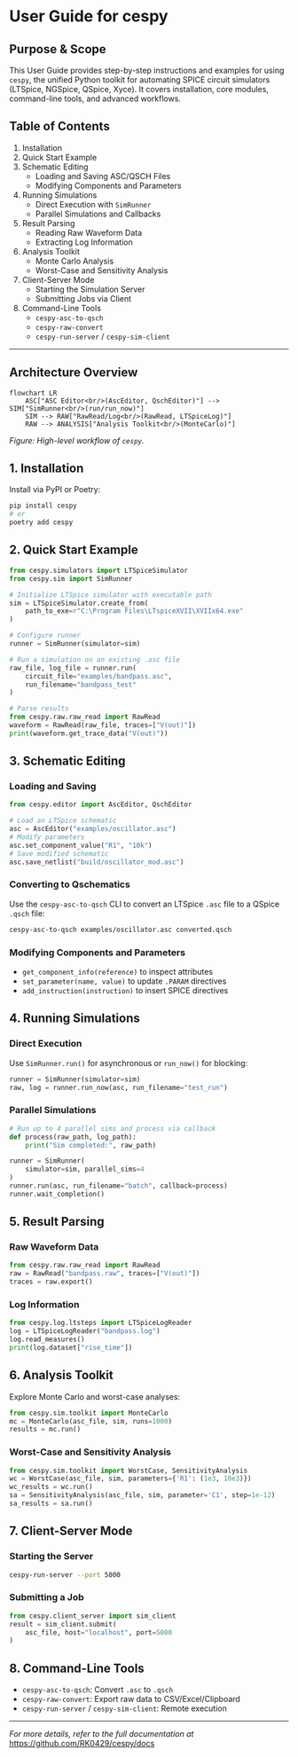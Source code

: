 # User Guide for cespy

## Purpose & Scope

This User Guide provides step-by-step instructions and examples for using `cespy`, the unified Python toolkit for automating SPICE circuit simulators (LTSpice, NGSpice, QSpice, Xyce). It covers installation, core modules, command-line tools, and advanced workflows.

## Table of Contents

1. Installation
2. Quick Start Example
3. Schematic Editing
   - Loading and Saving ASC/QSCH Files
   - Modifying Components and Parameters
4. Running Simulations
   - Direct Execution with `SimRunner`
   - Parallel Simulations and Callbacks
5. Result Parsing
   - Reading Raw Waveform Data
   - Extracting Log Information
6. Analysis Toolkit
   - Monte Carlo Analysis
   - Worst-Case and Sensitivity Analysis
7. Client-Server Mode
   - Starting the Simulation Server
   - Submitting Jobs via Client
8. Command-Line Tools
   - `cespy-asc-to-qsch`
   - `cespy-raw-convert`
   - `cespy-run-server` / `cespy-sim-client`

---

## Architecture Overview

```mermaid
flowchart LR
    ASC["ASC Editor<br/>(AscEditor, QschEditor)"] --> SIM["SimRunner<br/>(run/run_now)"]
    SIM --> RAW["RawRead/Log<br/>(RawRead, LTSpiceLog)"]
    RAW --> ANALYSIS["Analysis Toolkit<br/>(MonteCarlo)"]
```

*Figure: High-level workflow of `cespy`.*

## 1. Installation

Install via PyPI or Poetry:

```bash
pip install cespy
# or
poetry add cespy
```

## 2. Quick Start Example

```python
from cespy.simulators import LTSpiceSimulator
from cespy.sim import SimRunner

# Initialize LTSpice simulator with executable path
sim = LTSpiceSimulator.create_from(
    path_to_exe=r"C:\Program Files\LTspiceXVII\XVIIx64.exe"
)

# Configure runner
runner = SimRunner(simulator=sim)

# Run a simulation on an existing .asc file
raw_file, log_file = runner.run(
    circuit_file="examples/bandpass.asc",
    run_filename="bandpass_test"
)

# Parse results
from cespy.raw.raw_read import RawRead
waveform = RawRead(raw_file, traces=["V(out)"])
print(waveform.get_trace_data("V(out)"))
```

## 3. Schematic Editing

### Loading and Saving

```python
from cespy.editor import AscEditor, QschEditor

# Load an LTSpice schematic
asc = AscEditor("examples/oscillator.asc")
# Modify parameters
asc.set_component_value("R1", "10k")
# Save modified schematic
asc.save_netlist("build/oscillator_mod.asc")
```

### Converting to Qschematics

Use the `cespy-asc-to-qsch` CLI to convert an LTSpice `.asc` file to a QSpice `.qsch` file:

```bash
cespy-asc-to-qsch examples/oscillator.asc converted.qsch
```

### Modifying Components and Parameters

- `get_component_info(reference)` to inspect attributes
- `set_parameter(name, value)` to update `.PARAM` directives
- `add_instruction(instruction)` to insert SPICE directives

## 4. Running Simulations

### Direct Execution

Use `SimRunner.run()` for asynchronous or `run_now()` for blocking:

```python
runner = SimRunner(simulator=sim)
raw, log = runner.run_now(asc, run_filename="test_run")
```

### Parallel Simulations

```python
# Run up to 4 parallel sims and process via callback
def process(raw_path, log_path):
    print("Sim completed:", raw_path)

runner = SimRunner(
    simulator=sim, parallel_sims=4
)
runner.run(asc, run_filename="batch", callback=process)
runner.wait_completion()
```

## 5. Result Parsing

### Raw Waveform Data

```python
from cespy.raw.raw_read import RawRead
raw = RawRead("bandpass.raw", traces=["V(out)"])
traces = raw.export()
```

### Log Information

```python
from cespy.log.ltsteps import LTSpiceLogReader
log = LTSpiceLogReader("bandpass.log")
log.read_measures()
print(log.dataset["rise_time"])
```

## 6. Analysis Toolkit

Explore Monte Carlo and worst-case analyses:

```python
from cespy.sim.toolkit import MonteCarlo
mc = MonteCarlo(asc_file, sim, runs=1000)
results = mc.run()
```

### Worst-Case and Sensitivity Analysis

```python
from cespy.sim.toolkit import WorstCase, SensitivityAnalysis
wc = WorstCase(asc_file, sim, parameters={'R1': (1e3, 10e3)})
wc_results = wc.run()
sa = SensitivityAnalysis(asc_file, sim, parameter='C1', step=1e-12)
sa_results = sa.run()
```

## 7. Client-Server Mode

### Starting the Server

```bash
cespy-run-server --port 5000
```

### Submitting a Job

```python
from cespy.client_server import sim_client
result = sim_client.submit(
    asc_file, host="localhost", port=5000
)
```

## 8. Command-Line Tools

- `cespy-asc-to-qsch`: Convert `.asc` to `.qsch`
- `cespy-raw-convert`: Export raw data to CSV/Excel/Clipboard
- `cespy-run-server` / `cespy-sim-client`: Remote execution

---

*For more details, refer to the full documentation at* <https://github.com/RK0429/cespy/docs>
